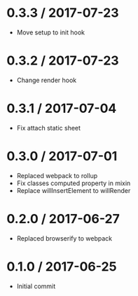 0.3.3 / 2017-07-23
==================
- Move setup to init hook

0.3.2 / 2017-07-23
==================
- Change render hook

0.3.1 / 2017-07-04
==================
- Fix attach static sheet

0.3.0 / 2017-07-01
==================
- Replaced webpack to rollup
- Fix classes computed property in mixin
- Replace willInsertElement to willRender

0.2.0 / 2017-06-27
==================
- Replaced browserify to webpack

0.1.0 / 2017-06-25
==================
- Initial commit
